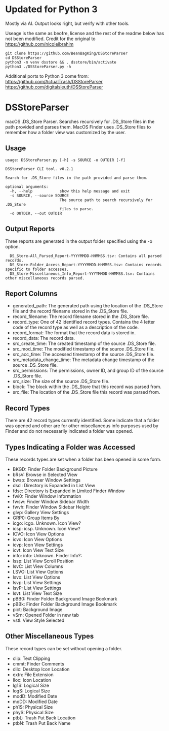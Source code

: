 # Updated for Python 3
Mostly via AI. Output looks right, but verify with other tools.

Useage is the same as beofre, license and the rest of the readme below has not been modified. Credit for the original to https://github.com/nicoleibrahim

```
git clone https://github.com/BeanBagKing/DSStoreParser
cd DSStoreParser
python3 -m venv dsstore && . dsstore/bin/activate
python3 ./DSStoreParser.py -h
```

Additional ports to Python 3 come from:
https://github.com/ActualTrash/DSStoreParser
https://github.com/digitalsleuth/DSStoreParser

# DSStoreParser
macOS .DS_Store Parser. Searches recursively for .DS_Store files in the path provided and parses them.
MacOS Finder uses .DS_Store files to remember how a folder view was customized by the user.

Usage
-------------

```
usage: DSStoreParser.py [-h] -s SOURCE -o OUTDIR [-f]

DSStoreParser CLI tool. v0.2.1

Search for .DS_Store files in the path provided and parse them.

optional arguments:
  -h, --help            show this help message and exit
  -s SOURCE, --source SOURCE
                        The source path to search recursively for .DS_Store
                        files to parse.
  -o OUTDIR, --out OUTDIR
```

Output Reports
--------------------------

Three reports are generated in the output folder specified using the -o option.
```
  DS_Store-All_Parsed_Report-YYYYMMDD-HHMMSS.tsv: Contains all parsed records.
  DS_Store-Folder_Access_Report-YYYYMMDD-HHMMSS.tsv: Contains records specific to folder accesses.
  DS_Store-Miscellaneous_Info_Report-YYYYMMDD-HHMMSS.tsv: Contains other miscellaneous records parsed.
```
Report Columns
--------------------------

- generated_path: The generated path using the location of the .DS_Store file and the record filename stored in the .DS_Store file.
- record_filename: The record filename stored in the .DS_Store file.
- record_type: One of 42 identified record types. Contains the 4 letter code of the record type as well as a description of the code.
- record_format: The format that the record data is stored in.
- record_data: The record data.
- src_create_time: The created timestamp of the source .DS_Store file.
- src_mod_time: The modified timestamp of the source .DS_Store file.
- src_acc_time: The accessed timestamp of the source .DS_Store file.
- src_metadata_change_time: The metadata change timestamp of the source .DS_Store file.
- src_permissions: The permissions, owner ID, and group ID of the source .DS_Store file.
- src_size: The size of the source .DS_Store file.
- block: The block within the .DS_Store that this record was parsed from.
- src_file: The location of the .DS_Store file this record was parsed from.

Record Types
--------------------------
There are 42 record types currently identified.
Some indicate that a folder was opened and other are for other miscellaneous info purposes used by Finder and do not necessarily indicated a folder was opened.

Types Indicating a Folder was Accessed
--------------------------
These records types are set when a folder has been opened in some form.
- BKGD: Finder Folder Background Picture
- bRsV: Browse in Selected View
- bwsp: Browser Window Settings
- dscl: Directory is Expanded in List View
- fdsc: Directory is Expanded in Limited Finder Window
- fwi0: Finder Window Information
- fwsw: Finder Window Sidebar Width
- fwvh: Finder Window Sidebar Height
- glvp: Gallery View Settings
- GRP0: Group Items By
- icgo: icgo. Unknown. Icon View?
- icsp: icsp. Unknown. Icon View?
- ICVO: Icon View Options
- icvo: Icon View Options
- icvp: Icon View Settings
- icvt: Icon View Text Size
- info: info: Unknown. Finder Info?:
- lssp: List View Scroll Position
- lsvC: List View Columns
- LSVO: List View Options
- lsvo: List View Options
- lsvp: List View Settings
- lsvP: List View Settings
- lsvt: List View Text Size
- pBB0: Finder Folder Background Image Bookmark
- pBBk: Finder Folder Background Image Bookmark
- pict: Background Image
- vSrn: Opened Folder in new tab
- vstl: View Style Selected

Other Miscellaneous Types
--------------------------
These record types can be set without opening a folder.
- clip: Text Clipping
- cmmt: Finder Comments
- dilc: Desktop Icon Location
- extn: File Extension
- Iloc: Icon Location
- lg1S: Logical Size
- logS: Logical Size
- modD: Modified Date
- moDD: Modified Date
- ph1S: Physical Size
- phyS: Physical Size
- ptbL: Trash Put Back Location
- ptbN: Trash Put Back Name




